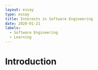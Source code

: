 ```yaml
---
layout: essay
type: essay
title: Interests in Software Engineering
date: 2020-01-21
labels:
  - Software Engineering
  - Learning
---
```


# Introduction
